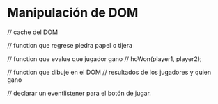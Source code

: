 # Manipulación de DOM


// cache del DOM

// function que regrese piedra papel o tijera

// function que evalue que jugador gano
// hoWon(player1, player2);

// function que dibuje en el DOM
// resultados de los jugadores y quien gano

// declarar un eventlistener para el botón de jugar.
